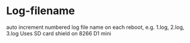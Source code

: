 # Log-filename
auto increment numbered log file name on each reboot, e.g. 1.log, 2.log, 3.log
Uses SD card shield on 8266 D1 mini
